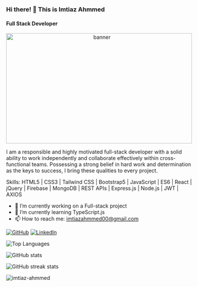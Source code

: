 ### Hi there! 👋 This is Imtiaz Ahmmed
#### Full Stack Developer

<p align="center">
  <img src="https://i.ibb.co/5TfNStD/banner.png" alt="banner" width="100%" height="300">
</p>

I am a responsible and highly motivated full-stack developer with a solid ability to work independently and collaborate effectively within cross-functional teams. Possessing a strong belief in hard work and determination as the keys to success, I bring these qualities to every project.

Skills: HTML5 | CSS3 | Tailwind CSS | Bootstrap5 | JavaScript | ES6 | React | jQuery | Firebase | MongoDB | REST APIs | Express.js | Node.js | JWT | AXIOS

- 🔭 I’m currently working on a Full-stack project
- 🌱 I’m currently learning TypeScript.js
- 📫 How to reach me: imtiazahmmed00@gmail.com

[![GitHub](https://img.shields.io/badge/GitHub-imtiaz--ahmmed-black?logo=github&style=flat-square)](https://github.com/imtiaz-ahmmed)
[![LinkedIn](https://img.shields.io/badge/LinkedIn-imtiaz--ahmmed-blue?logo=linkedin&style=flat-square)](https://www.linkedin.com/in/imtiaz-ahmmed/)

![Top Languages](https://github-readme-stats.vercel.app/api/top-langs?username=imtiaz-ahmmed&show_icons=true&locale=en&layout=compact)

![GitHub stats](https://github-readme-stats.vercel.app/api?username=imtiaz-ahmmed&show_icons=true)

![GitHub streak stats](https://streak-stats.demolab.com/?user=imtiaz-ahmmed)

<p align="left">
  <img src="https://komarev.com/ghpvc/?username=imtiaz-ahmmed&label=Profile%20views&color=0e75b6&style=flat" alt="imtiaz-ahmmed" />
</p>
